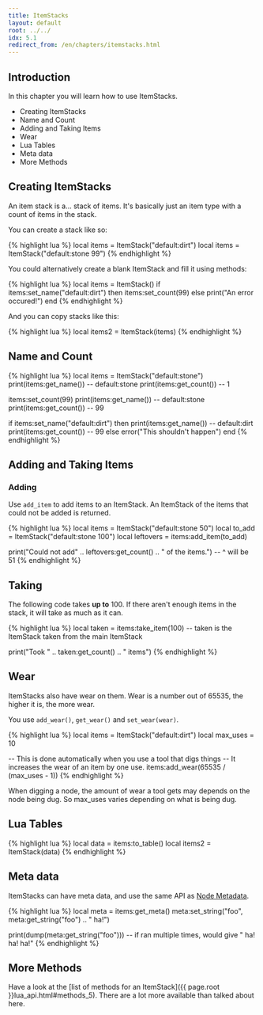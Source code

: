 ```yaml
---
title: ItemStacks
layout: default
root: ../../
idx: 5.1
redirect_from: /en/chapters/itemstacks.html
---
```


## Introduction

In this chapter you will learn how to use ItemStacks.

* Creating ItemStacks
* Name and Count
* Adding and Taking Items
* Wear
* Lua Tables
* Meta data
* More Methods

## Creating ItemStacks

An item stack is a... stack of items. It's basically just an item type with
a count of items in the stack.

You can create a stack like so:

{% highlight lua %}
local items = ItemStack("default:dirt")
local items = ItemStack("default:stone 99")
{% endhighlight %}

You could alternatively create a blank ItemStack and fill it using methods:

{% highlight lua %}
local items = ItemStack()
if items:set_name("default:dirt") then
    items:set_count(99)
else
    print("An error occured!")
end
{% endhighlight %}

And you can copy stacks like this:

{% highlight lua %}
local items2 = ItemStack(items)
{% endhighlight %}

## Name and Count

{% highlight lua %}
local items = ItemStack("default:stone")
print(items:get_name()) -- default:stone
print(items:get_count()) -- 1

items:set_count(99)
print(items:get_name()) -- default:stone
print(items:get_count()) -- 99

if items:set_name("default:dirt") then
    print(items:get_name()) -- default:dirt
    print(items:get_count()) -- 99
else
    error("This shouldn't happen")
end
{% endhighlight %}

## Adding and Taking Items

### Adding

Use `add_item` to add items to an ItemStack.
An ItemStack of the items that could not be added is returned.

{% highlight lua %}
local items = ItemStack("default:stone 50")
local to_add = ItemStack("default:stone 100")
local leftovers = items:add_item(to_add)

print("Could not add" .. leftovers:get_count() .. " of the items.")
-- ^ will be 51
{% endhighlight %}

## Taking

The following code takes **up to** 100.
If there aren't enough items in the stack, it will take as much as it can.

{% highlight lua %}
local taken = items:take_item(100)
-- taken is the ItemStack taken from the main ItemStack

print("Took " .. taken:get_count() .. " items")
{% endhighlight %}

## Wear

ItemStacks also have wear on them. Wear is a number out of 65535, the higher it is,
the more wear.

You use `add_wear()`, `get_wear()` and `set_wear(wear)`.

{% highlight lua %}
local items = ItemStack("default:dirt")
local max_uses = 10

-- This is done automatically when you use a tool that digs things
-- It increases the wear of an item by one use.
items:add_wear(65535 / (max_uses - 1))
{% endhighlight %}

When digging a node, the amount of wear a tool gets may depends on the node
being dug. So max_uses varies depending on what is being dug.

## Lua Tables

{% highlight lua %}
local data = items:to_table()
local items2 = ItemStack(data)
{% endhighlight %}

## Meta data

ItemStacks can have meta data, and use the same API as [Node Metadata](node_metadata.html).

{% highlight lua %}
local meta = items:get_meta()
meta:set_string("foo", meta:get_string("foo") .. " ha!")

print(dump(meta:get_string("foo")))
-- if ran multiple times, would give " ha! ha! ha!"
{% endhighlight %}

## More Methods

Have a look at the
[list of methods for an ItemStack]({{ page.root }}lua_api.html#methods_5).
There are a lot more available than talked about here.
